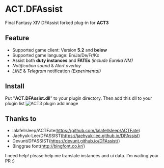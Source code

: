 # ACT.DFAssist

Final Fantasy XIV DFAssist forked plug-in for **ACT3**

## Feature
* Supported game client: Version **5.2** and **below**
* Supported game language: En/Ja/De/Fr/Ko
* Assist both **duty instances** and **FATEs** *(include Eureka NM)*
* *Notification sound* & *Alert overlay*
* *LINE* & *Telegram* notification *(Experimental)*

## Install
Put "**ACT.DFAssist.dll**" to your plugin directory. Then add this dll to your plugin list
![ACT3 plugin add image](https://user-images.githubusercontent.com/47320226/52210588-db581b00-28ca-11e9-8c60-4d4d1fc21fa4.png)

## Thanks to
* lalafellsleep/ACTFate(https://github.com/lalafellsleep/ACTFate)
* Jaehyuk-Lee/DFASSIST(https://jaehyuk-lee.github.io/DFAssist)
* Devunt/DFASSIST(https://devunt.github.io/DFAssist/) 
* Binggrae font(http://bingfont.co.kr/)

I need help! please help me translate instances and ui data. I'm waiting your PR :) 
